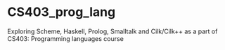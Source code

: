 # CS403_prog_lang
Exploring Scheme, Haskell, Prolog, Smalltalk and Cilk/Cilk++ as a part of CS403: Programming languages course
